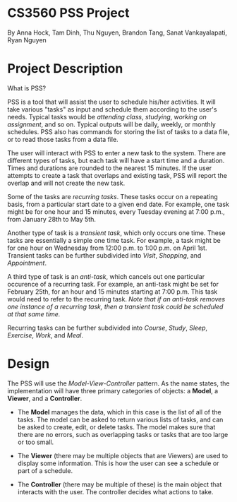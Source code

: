 # CS3560 PSS Project

By Anna Hock, Tam Dinh, Thu Nguyen, Brandon Tang, Sanat Vankayalapati, Ryan Nguyen

# Project Description

What is PSS?

PSS is a tool that will assist the user to schedule his/her activities. It will take various "tasks" as input
and schedule them according to the user's needs. Typical tasks would be *attending class*, *studying*,
*working on assignment*, and so on. Typical outputs will be daily, weekly, or monthly schedules. PSS
also has commands for storing the list of tasks to a data file, or to read those tasks from a data file.

The user will interact with PSS to enter a new task to the system. 
There are different types of tasks, but each task will have a start time and a duration. 
Times and durations are rounded to the nearest 15 minutes. If the user attempts to create a task that overlaps and existing task, 
PSS will report the overlap and will not create the new task.

Some of the tasks are *recurring tasks*. These tasks occur on a repeating basis, from a particular start
date to a given end date. For example, one task might be for one hour and 15 minutes, every Tuesday
evening at 7:00 p.m., from January 28th to May 5th.

Another type of task is a *transient task*, which only occurs one time. These tasks are essentially a simple one time task. 
For example, a task might be for one hour on Wednesday from 12:00 p.m. to 1:00 p.m. on April 1st. Transient tasks can be further subdivided into *Visit*, *Shopping*, and *Appointment*. 

A third type of task is an *anti-task*, which cancels out one particular occurence of a recurring task. For
example, an anti-task might be set for February 25th, for an hour and 15 minutes starting at 7:00 p.m.
This task would need to refer to the recurring task. _Note that if an anti-task removes one instance of a
recurring task, then a transient task could be scheduled at that same time._

Recurring tasks can be further subdivided into *Course*, *Study*, *Sleep*, *Exercise*, *Work*, and *Meal*. 


# Design

The PSS will use the *Model-View-Controller* pattern. As the name states, the implementation will have three primary categories of objects:
a **Model**, a **Viewer**, and a **Controller**.

- The **Model** manages the data, which in this case is the list of all of the tasks. The model can be
asked to return various lists of tasks, and can be asked to create, edit, or delete tasks. The
model makes sure that there are no errors, such as overlapping tasks or tasks that are too large
or too small.

- The **Viewer** (there may be multiple objects that are Viewers) are used to display some information. This is how the user can see a schedule
or part of a schedule.

- The **Controller** (there may be multiple of these) is the main object that interacts with the user. The controller decides what actions to take.


